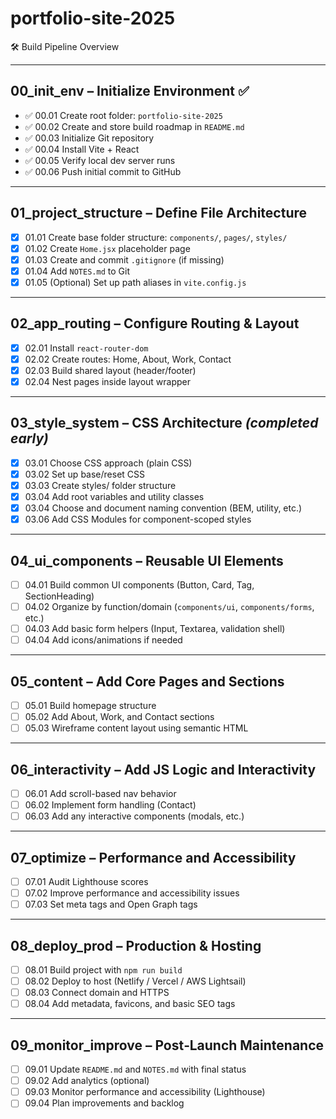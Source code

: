 # portfolio-site-2025

🛠️ Build Pipeline Overview

---

## 00_init_env – Initialize Environment ✅

- ✅ 00.01 Create root folder: `portfolio-site-2025`  
- ✅ 00.02 Create and store build roadmap in `README.md`  
- ✅ 00.03 Initialize Git repository  
- ✅ 00.04 Install Vite + React  
- ✅ 00.05 Verify local dev server runs  
- ✅ 00.06 Push initial commit to GitHub  

---

## 01_project_structure – Define File Architecture

- [x] 01.01 Create base folder structure: `components/`, `pages/`, `styles/`  
- [x] 01.02 Create `Home.jsx` placeholder page  
- [x] 01.03 Create and commit `.gitignore` (if missing)  
- [x] 01.04 Add `NOTES.md` to Git  
- [x] 01.05 (Optional) Set up path aliases in `vite.config.js`  

---

## 02_app_routing – Configure Routing & Layout

- [x] 02.01 Install `react-router-dom`
- [x] 02.02 Create routes: Home, About, Work, Contact
- [x] 02.03 Build shared layout (header/footer)
- [x] 02.04 Nest pages inside layout wrapper

---

## 03_style_system – CSS Architecture *(completed early)*

- [x] 03.01 Choose CSS approach (plain CSS)
- [x] 03.02 Set up base/reset CSS
- [x] 03.03 Create styles/ folder structure
- [x] 03.04 Add root variables and utility classes
- [x] 03.04 Choose and document naming convention (BEM, utility, etc.)
- [x] 03.06 Add CSS Modules for component-scoped styles
---

## 04_ui_components – Reusable UI Elements
- [ ] 04.01 Build common UI components (Button, Card, Tag, SectionHeading)
- [ ] 04.02 Organize by function/domain (`components/ui`, `components/forms`, etc.)
- [ ] 04.03 Add basic form helpers (Input, Textarea, validation shell)
- [ ] 04.04 Add icons/animations if needed

---

## 05_content – Add Core Pages and Sections
- [ ] 05.01 Build homepage structure
- [ ] 05.02 Add About, Work, and Contact sections
- [ ] 05.03 Wireframe content layout using semantic HTML

---

## 06_interactivity – Add JS Logic and Interactivity
- [ ] 06.01 Add scroll-based nav behavior
- [ ] 06.02 Implement form handling (Contact)
- [ ] 06.03 Add any interactive components (modals, etc.)

---

## 07_optimize – Performance and Accessibility
- [ ] 07.01 Audit Lighthouse scores
- [ ] 07.02 Improve performance and accessibility issues
- [ ] 07.03 Set meta tags and Open Graph tags

---

## 08_deploy_prod – Production & Hosting
- [ ] 08.01 Build project with `npm run build`
- [ ] 08.02 Deploy to host (Netlify / Vercel / AWS Lightsail)
- [ ] 08.03 Connect domain and HTTPS
- [ ] 08.04 Add metadata, favicons, and basic SEO tags

---

## 09_monitor_improve – Post‑Launch Maintenance
- [ ] 09.01 Update `README.md` and `NOTES.md` with final status
- [ ] 09.02 Add analytics (optional)
- [ ] 09.03 Monitor performance and accessibility (Lighthouse)
- [ ] 09.04 Plan improvements and backlog

